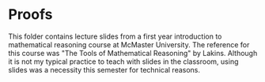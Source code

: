 # Proofs

This folder contains lecture slides from a first year introduction to mathematical reasoning course at McMaster University. The reference for this course was "The Tools of Mathematical Reasoning" by Lakins. Although it is not my typical practice to teach with slides in the classroom, using slides was a necessity this semester for technical reasons.
